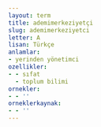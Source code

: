 ```yaml
---
layout: term
title: ademimerkeziyetçi
slug: ademimerkeziyetci
letter: A
lisan: Türkçe
anlamlar:
- yerinden yönetimci
ozellikler:
- - sıfat
  - toplum bilimi
ornekler:
- - ''
orneklerkaynak:
- - ''
---
```

